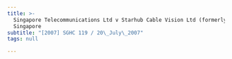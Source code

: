 ```yaml
---
title: >-
  Singapore Telecommunications Ltd v Starhub Cable Vision Ltd (formerly known as
  Singapore
subtitle: "[2007] SGHC 119 / 20\_July\_2007"
tags: null

---
```


